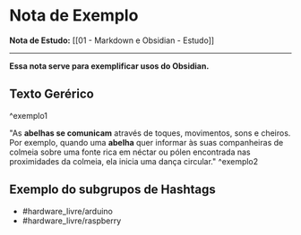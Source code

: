 
# Nota de Exemplo
**Nota de Estudo:** [[01 - Markdown e Obsidian - Estudo]]

---

**Essa nota serve para exemplificar usos do Obsidian.**


## Texto Gerérico 
^exemplo1

"As **abelhas se comunicam** através de toques, movimentos, sons e cheiros. Por exemplo, quando uma **abelha** quer informar às suas companheiras de colmeia sobre uma fonte rica em néctar ou pólen encontrada nas proximidades da colmeia, ela inicia uma dança circular." 
^exemplo2

## Exemplo do subgrupos de Hashtags

- #hardware_livre/arduino
- #hardware_livre/raspberry



